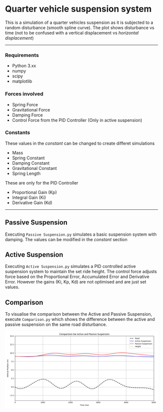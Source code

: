 # Quarter vehicle suspension system

This is a simulation of a quarter vehicles suspension as it is subjected to a random disturbance (smooth spline curve). The plot shows disturbance vs time (not to be confused with a vertical displacement vs *horizontal displacement*)

---
### Requirements
- Python 3.xx
- numpy
- scipy
- matplotlib

### Forces involved
- Spring Force
- Gravitational Force
- Damping Force
- Control Force from the PID Controller (Only in active suspension)

### Constants
These values in the *constant* can be changed to create differet simulations
- Mass
- Spring Constant
- Damping Constant
- Gravitational Constant
- Spring Length

These are only for the PID Controller
- Proportional Gain (Kp)
- Integral Gain (Ki)
- Derivative Gain (Kd)
---

## Passive Suspension
Executing `Passive Suspension.py` simulates a basic suspension system with damping. The values can be modified in the *constant* section

## Active Suspension
Executing `Active Suspension.py` simulates a PID controlled active suspension system to maintain the set ride height. The control force adjusts force based on the Proportional Error, Accumulated Error and Derivative Error. However the gains (Ki, Kp, Kd) are not optimised and are just set values. 

## Comparison
To visualise the comparison between the Active and Passive Suspension, execute `Comparison.py` which shows the difference between the active and passive suspension on the same road disturbance.

![Comparison between Passive and Active Suspension](/Comparison%20of%20Suspension.png)